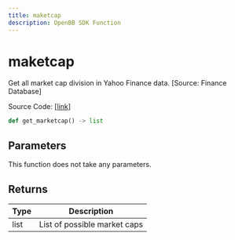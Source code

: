 ```yaml
---
title: maketcap
description: OpenBB SDK Function
---
```


# maketcap

Get all market cap division in Yahoo Finance data. [Source: Finance Database]

Source Code: [[link](https://github.com/OpenBB-finance/OpenBBTerminal/tree/main/openbb_terminal/stocks/sector_industry_analysis/financedatabase_model.py#L97)]

```python
def get_marketcap() -> list
```
## Parameters

This function does not take any parameters.

## Returns

| Type | Description |
| ---- | ----------- |
| list | List of possible market caps |

